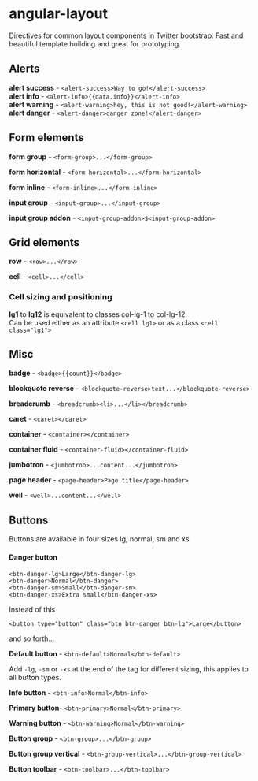# angular-layout

Directives for common layout components in Twitter bootstrap. 
Fast and beautiful template building and great for prototyping.

## Alerts
**alert success** - `<alert-success>Way to go!</alert-success>`   
**alert info** - `<alert-info>{{data.info}}</alert-info>`  
**alert warning** - `<alert-warning>hey, this is not good!</alert-warning>`  
**alert danger** - `<alert-danger>danger zone!</alert-danger>` 

## Form elements
**form group** - `<form-group>...</form-group>`

**form horizontal** - `<form-horizontal>...</form-horizontal>`

**form inline** - `<form-inline>...</form-inline>`

**input group** - `<input-group>...</input-group>`

**input group addon** - `<input-group-addon>$<input-group-addon>`

## Grid elements

**row** - `<row>...</row>`

**cell** - `<cell>...</cell>`

### Cell sizing and positioning

**lg1** to **lg12** is equivalent to classes col-lg-1 to col-lg-12.  
Can be used either as an attribute `<cell lg1>` or as a class `<cell class="lg1">`

## Misc
**badge** - `<badge>{{count}}</badge>`

**blockquote reverse** - `<blockquote-reverse>text...</blockquote-reverse>`

**breadcrumb** - `<breadcrumb><li>...</li></breadcrumb>`

**caret** - `<caret></caret>`

**container** - `<container></container>`

**container fluid** - `<container-fluid></container-fluid>`

**jumbotron** - `<jumbotron>...content...</jumbotron>`

**page header** - `<page-header>Page title</page-header>`

**well** - `<well>...content...</well>`
## Buttons

Buttons are available in four sizes lg, normal, sm and xs

#### Danger button
```
<btn-danger-lg>Large</btn-danger-lg>
<btn-danger>Normal</btn-danger>
<btn-danger-sm>Small</btn-danger-sm>
<btn-danger-xs>Extra small</btn-danger-xs>
```
Instead of this
```
<button type="button" class="btn btn-danger btn-lg">Large</button>
```
and so forth...

**Default button** - `<btn-default>Normal</btn-default>`

Add ``-lg``, ``-sm`` or ``-xs`` at the end of the tag for different sizing, this applies to all button types.

**Info button** - `<btn-info>Normal</btn-info>`

**Primary button**- `<btn-primary>Normal</btn-primary>`

**Warning button** - `<btn-warning>Normal</btn-warning>`

**Button group** - `<btn-group>...</btn-group>`

**Button group vertical** - `<btn-group-vertical>...</btn-group-vertical>`

**Button toolbar** - `<btn-toolbar>...</btn-toolbar>` 

